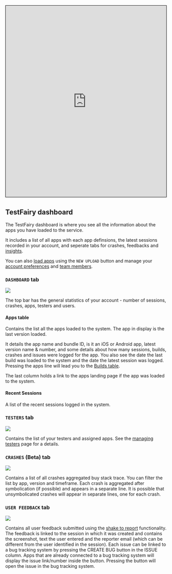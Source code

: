 <!---![testfairy dashboard](/img/dashboard/testfairy-dashboard.gif)--->

<iframe width="800" height="600" frameborder="0" allowfullscreen="true" style="box-sizing: border-box; margin-bottom:5px; max-width: 100%; border: 1px solid rgba(0,0,0,1); background-color: rgba(255,255,255,0); box-shadow: 0px 2px 4px rgba(0,0,0,0.1);" src="https://testfairy.fleeq.io/l/1tvmj34u5q-r1ck6l9wd6"></iframe>


## TestFairy dashboard

The TestFairy dashboard is where you see all the information about the apps you have loaded to the service.


It includes a list of all apps with each app definsions, the latest sessions recorded in your account, and seperate tabs for crashes, feedbacks and [insights](https://docs.testfairy.com/TestFairy_Dashboard/Insights.html).


You can also [load apps](https://docs.testfairy.com/Getting_Started/Upload_Apps.html) using the `NEW UPLOAD` button and manage your [account preferences](https://docs.testfairy.com/Getting_Started/Account_Preferences.html) and [team members](https://docs.testfairy.com/Getting_Started/Adding_And_Managing_Users.html).

### `DASHBOARD` tab 

![](/img/dashboard/dashboard-general.png)

The top bar has the general statistics of your account - number of sessions, crashes, apps, testers and users.


#### Apps table
Contains the list all the apps loaded to the system. 
The app in display is the last version loaded.

It details the app name and bundle ID, is it an iOS or Android app, latest version name & number, and some details about how many sessions, builds, crashes and issues were logged for the app.
You also see the date the last build was loaded to the system and the date the latest session was logged.
Pressing the apps line will lead you to the [Builds table](https://docs.testfairy.com/TestFairy_Dashboard/Builds.html). 

The last column holds a link to the apps landing page if the app was loaded to the system.

#### Recent Sessions
A list of the recent sessions logged in the system.


### `TESTERS` tab

![](/img/dashboard/dashboard-testers.png)

Contains the list of your testers and assigned apps. See the [managing testers](https://docs.testfairy.com/Testers/Managing_Testers.html) page for a details.

### `CRASHES` (Beta) tab

![](/img/dashboard/dashboard-crashes.png)

Contains a list of all crashes aggregated buy stack trace. You can filter the list by app, version and timeframe.
Each crash is aggregated after symbolication (if possible) and appears in a separate line. It is possible that unsymbolicated crashes will appear in separate lines, one for each crash.

### `USER FEEDBACK` tab

![](/img/dashboard/dashboard-feedbacks.png)

Contains all user feedback submitted using the [shake to report](https://docs.testfairy.com/SDK/Getting_Feedback.html) functionality. The feedback is linked to the session in which it was created and contains the screenshot, text the user entered  and the reporter email (which can be different from the user identified in the session).
Each issue can be linked to a bug tracking system by pressing the CREATE BUG button in the ISSUE column. Apps that are already connected to a bug tracking system will display the issue link/number inside the button. Pressing the button will open the issue in the bug tracking system. 


